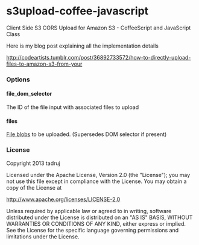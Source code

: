 s3upload-coffee-javascript
==========================

Client Side S3 CORS Upload for Amazon S3 - CoffeeScript and JavaScript Class

Here is my blog post explaining all the implementation details

http://codeartists.tumblr.com/post/36892733572/how-to-directly-upload-files-to-amazon-s3-from-your

### Options

#### file_dom_selector
The ID of the file input with associated files to upload

#### files
[File blobs](https://developer.mozilla.org/en-US/docs/Web/API/Blob) to be uploaded. (Supersedes DOM selector if present)

### License

Copyright 2013 tadruj

Licensed under the Apache License, Version 2.0 (the "License");
you may not use this file except in compliance with the License.
You may obtain a copy of the License at

   http://www.apache.org/licenses/LICENSE-2.0

Unless required by applicable law or agreed to in writing, software
distributed under the License is distributed on an "AS IS" BASIS,
WITHOUT WARRANTIES OR CONDITIONS OF ANY KIND, either express or implied.
See the License for the specific language governing permissions and
limitations under the License.
